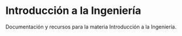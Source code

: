 # Introducción a la Ingeniería

Documentación y recursos para la materia Introducción a la Ingeniería.